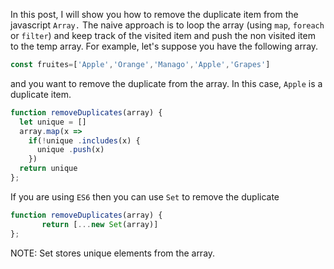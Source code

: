 In this post, I will show you how to remove the duplicate item from the javascript `Array.`
The naive approach is to loop the array (using `map`, `foreach` or `filter`) and keep track of the visited item and push the non visited item to the temp array.
For example, let's suppose you have the following array.
``` javascript
const fruites=['Apple','Orange','Manago','Apple','Grapes']
```
and you want to remove the duplicate from the array. In this case, `Apple` is a duplicate item.

``` javascript
function removeDuplicates(array) {
  let unique = []
  array.map(x => 
    if(!unique .includes(x) {
      unique .push(x)
    })
  return unique 
};
```
If you are using `ES6` then you can use `Set`  to remove the duplicate 

``` javascript
function removeDuplicates(array) {
	   return [...new Set(array)]
};
```
NOTE:  Set stores unique elements from the array.
<!--stackedit_data:
eyJoaXN0b3J5IjpbNzkzMTEyMTYxXX0=
-->